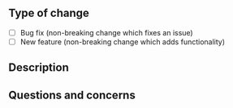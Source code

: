 <!-- Hello! Thank you for contributing! -->

<!-- Please do NOT modify the headers (the ## lines). Just add or change the content in between them. -->

## Type of change

- [ ] Bug fix (non-breaking change which fixes an issue) 
- [ ] New feature (non-breaking change which adds functionality)

## Description
<!--
If there's a linked issue, feel free to leave this blank. Otherwise, please let us know:

- if your PR has a dependency with another PR
- if merged, what changes would be required to the README instructions (if any)
- any other information that could be helpful
-->
## Questions and concerns 
<!-- (Optional)

If applicable, please include:

- any files and line numbers
- suggestions for a new issue (e.g. if a problem is coming from outside the scope of your ticket's files)
-->